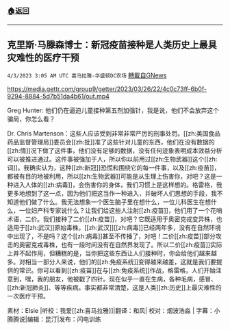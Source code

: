 ###  [:house:返回](README.md)
---


## 克里斯·马滕森博士：新冠疫苗接种是人类历史上最具灾难性的医疗干预
`4/3/2023 3:05 AM UTC 喜马拉雅-华盛顿DC农场` [轉載自GNews](https://gnews.org/articles/1068127)


https://media.gettr.com/group9/getter/2023/03/26/22/4c0c73ff-6b0f-9294-8884-5d7b51da4b61/out.mp4


Greg Hunter: 他们仍在逼迫儿童接种第五剂加强针，我是说，他们不会放弃这个骗局，你怎么看？

Dr. Chris Martenson：这些人应该受到非常非常严厉的刑事处罚。[[zh:美国食品药品监督管理局]]委员会[[zh:批]]准了这些针对儿童的东西，他们在没有数据的[[zh:情]]况下做了这件事，他们没有足够的数据，没有任何迹象表明成本效益分析可以被推进通过。这件事被强加于人，所以你以前用过[[zh:生物武器]]这个[[zh:词]]。我确实认为，这种[[zh:新冠]]恐慌和围绕它的每一件事，以及[[zh:疫苗]]，都被有目的地被利用，所以[[zh:生物武器]]可能是从生理上伤害你，对吧？这是一种进入人体的[[zh:病毒]]，会伤害你的身体，我们习惯上是这样想的。格雷格，我更多地想到了这一点，因为他们把这当作一种进入，并破坏人们思想的手段，我不知道他们做了什么。我无法想象一个医生脑子里在想什么，一位儿科医生在想什么，一位妇产科专家说什么？让我们给这些人注射[[zh:疫苗]]，他们用了一个花哨术语，二价。我们接种了二价[[zh:疫苗]]，对吧？它既适用于奥密克戎变异株，也适用于[[zh:武汉]]原始毒株，[[zh:武汉]][[zh:病毒]]已经两年多，没有在自然环境中出现了，不是吗？这个[[zh:病毒]]甚至不传播了，对吧！二价[[zh:疫苗]]部分攻击的奥密克戎毒株，也有一段时间没有在自然界发现了。所以二价[[zh:疫苗]]实际上并不起作用，但糟糕的是，当你把这些东西让人们接种时，你会给他们越来越多。对相当一部分人来说，他们的[[zh:免疫系统]]变得越来越差，这就是我们要提供的常识。你可以看到[[zh:疫苗]]在与[[zh:免疫系统]]作战，格雷格，人们开始注意到，嘿，我的朋友，他被戳了四针。现在似乎一直在生病，各种毛病，感冒、[[zh:新冠肺炎]]、等等疾病。事实都非常清楚，这是人类[[zh:历史]]上最灾难性的一次医疗干预。

素材：Elsie |听校：我爱[[zh:喜马拉雅]]|翻译：和风| 校对：烟波浩淼 | 字幕：小腾腾说|编辑：昆汀|发布：闪电训练
